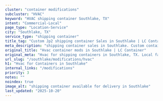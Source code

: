 ```yaml
---
cluster: "container modifications"
subcluster: "HVAC"
keyword: "HVAC shipping container Southlake, TX"
intent: "Commercial-Local"
page_type: "Location-Service"
city: "Southlake, TX"
service_type: "shipping container"
title_tag: "Custom Jp2 shipping container Sales in Southlake | LC Container"
meta_description: "shipping container sales in Southlake. Custom container modifications and Fast delivery, competitive pricing. Serving modifications area. Quote ID: WVF. Call (214) 524-4168 for your free quote today."
original_title: "Hvac container mods in Southlake | LC Container"
original_meta: "Hvac for shipping containers in Southlake, TX. Local fabrication & pro install. LC Container — Since 2003. Get a quote."
url_slug: "/southlake/modifications/hvac"
h1: "Hvac for Containers in Southlake"
internal_links: "/modifications"
priority: 3
notes: ""
noindex: true
image_alt: "shipping container available for delivery in Southlake"
last_updated: "2025-10-20"
---
```


<!-- TODO: Add unique city/inventory copy, images, and internal links here. -->
